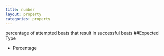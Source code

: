 ```yaml
---
title: number
layout: property
categories: property
---
```

percentage of attempted beats that result in successful beats
##Expected Type
* Percentage
